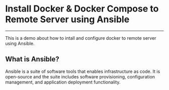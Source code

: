 # Install Docker & Docker Compose to Remote Server using Ansible
---
This is a demo about how to intall and configure docker to remote server using Ansible.

## What is Ansible?
Ansible is a suite of software tools that enables infrastructure as code. It is open-source and the suite includes software provisioning, configuration management, and application deployment functionality.
